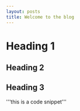 ```yaml
---
layout: posts
title: Welcome to the blog
---
```

# Heading 1
## Heading 2
## Heading 3

'''this is a code snippet'''

